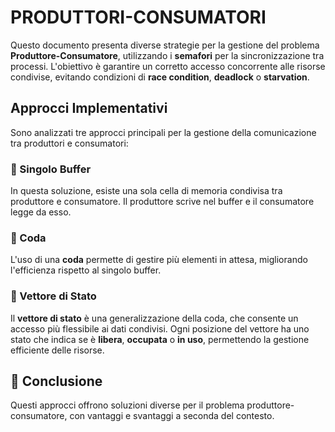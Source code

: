 # PRODUTTORI-CONSUMATORI

Questo documento presenta diverse strategie per la gestione del problema **Produttore-Consumatore**, utilizzando i **semafori** per la sincronizzazione tra processi. 
L'obiettivo è garantire un corretto accesso concorrente alle risorse condivise, evitando condizioni di **race condition**, **deadlock** o **starvation**.

## Approcci Implementativi

Sono analizzati tre approcci principali per la gestione della comunicazione tra produttori e consumatori:

### 📌 Singolo Buffer

In questa soluzione, esiste una sola cella di memoria condivisa tra produttore e consumatore. Il produttore scrive nel buffer e il consumatore legge da esso.

### 📌 Coda

L'uso di una **coda** permette di gestire più elementi in attesa, migliorando l'efficienza rispetto al singolo buffer. 

### 📌 Vettore di Stato

Il **vettore di stato** è una generalizzazione della coda, che consente un accesso più flessibile ai dati condivisi. 
Ogni posizione del vettore ha uno stato che indica se è **libera**, **occupata** o **in uso**, permettendo la gestione efficiente delle risorse.

## 🏁 Conclusione

Questi approcci offrono soluzioni diverse per il problema produttore-consumatore, con vantaggi e svantaggi a seconda del contesto. 
